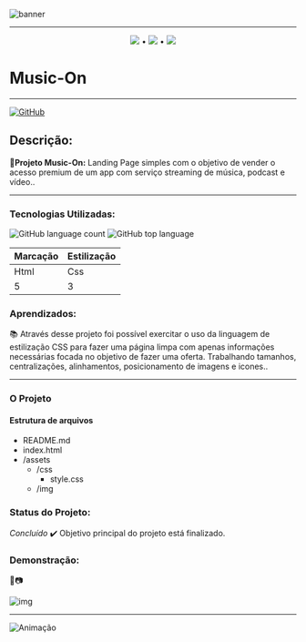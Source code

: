 ![banner](https://user-images.githubusercontent.com/98659450/163247642-05bd2a01-6bd1-431c-bec2-fbd72679798e.png)

***
<div align="center">

 [![](https://img.shields.io/badge/🔗-Sobre-pink)](#Descrição) • [![](https://img.shields.io/badge/🔗-Objetivos-pink)](#Aprendizados) • [![](https://img.shields.io/badge/🔗-Demonstração-pink)](#Demonstração)
</div>

# Music-On

***
[![GitHub](https://img.shields.io/github/license/JessicaSaantos/Landing-Page?style=plastic)](https://github.com/JessicaSaantos/Landing-Page/blob/main/LICENSE)
 ## Descrição:
  **🔗Projeto Music-On:**  Landing Page simples com o objetivo de vender o acesso premium de um app com serviço streaming de música, podcast e vídeo..    

***

### Tecnologias Utilizadas:
![GitHub language count](https://img.shields.io/github/languages/count/JessicaSaantos/Landing-Page)
![GitHub top language](https://img.shields.io/github/languages/top/JessicaSaantos/Landing-Page)

Marcação | Estilização |
---|---|
Html | Css |
5 | 3 | 

 
### Aprendizados:

 <p> 📚 Através desse projeto foi possível exercitar o uso da linguagem de estilização CSS para fazer uma página limpa com apenas informações necessárias focada no objetivo de fazer uma oferta. Trabalhando tamanhos, centralizações, alinhamentos, posicionamento de imagens e icones.. </p> 
 
 <p> </p>

***

### O Projeto

#### Estrutura de arquivos

* README.md
* index.html
* /assets
    - /css
        - style.css
    - /img

### Status do Projeto: 
*Concluído* ✔️
Objetivo principal do projeto está finalizado. 
### Demonstração: 
🎥📷

![img](https://user-images.githubusercontent.com/98659450/163252244-f67aa387-2a2d-46ed-a914-7c23bae55b9e.png)

***
![Animação](https://user-images.githubusercontent.com/98659450/163254018-9d29e040-e2bf-4e68-82d3-b232c8c838ab.gif)


